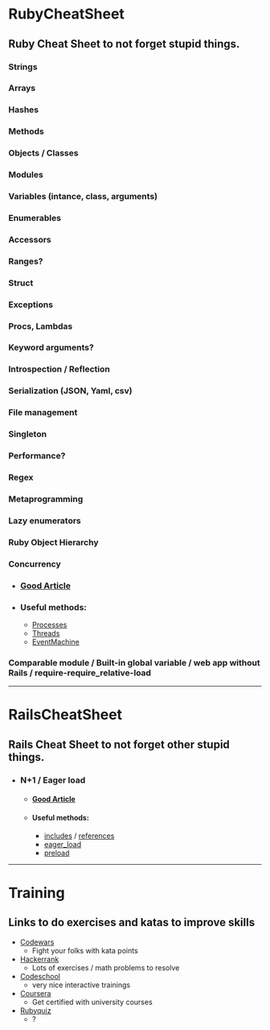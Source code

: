 # RubyCheatSheet
## Ruby Cheat Sheet to not forget stupid things.

### Strings
### Arrays
### Hashes
### Methods
### Objects / Classes
### Modules
### Variables (intance, class, arguments)
### Enumerables
### Accessors
### Ranges?
### Struct
### Exceptions
### Procs, Lambdas
### Keyword arguments?
### Introspection / Reflection
### Serialization (JSON, Yaml, csv)
### File management
### Singleton
### Performance?
### Regex
### Metaprogramming
### Lazy enumerators
### Ruby Object Hierarchy
### Concurrency
- ### [Good Article](https://engineering.universe.com/introduction-to-concurrency-models-with-ruby-part-i-550d0dbb970)
- ### Useful methods:
  - [Processes](https://ruby-doc.org/core-2.4.0/Process.html)
  - [Threads](https://ruby-doc.org/core-2.4.0/Thread.html)
  - [EventMachine](https://github.com/eventmachine/eventmachine)

### Comparable module / Built-in global variable / web app without Rails / require-require_relative-load
---

# RailsCheatSheet
## Rails Cheat Sheet to not forget other stupid things.

- ### N+1 / Eager load
  - #### [Good Article](https://goiabada.blog/to-join-or-not-to-join-an-act-of-includes-f6728fcefea3)
  - #### Useful methods: 
    - [includes](https://apidock.com/rails/v4.2.7/ActiveRecord/QueryMethods/includes) / [references](https://apidock.com/rails/ActiveRecord/QueryMethods/references)
    - [eager_load](https://apidock.com/rails/v4.2.7/ActiveRecord/QueryMethods/eager_load)
    - [preload](https://apidock.com/rails/ActiveRecord/QueryMethods/preload)



---
# Training
## Links to do exercises and katas to improve skills

- [Codewars](https://www.codewars.com)
  - Fight your folks with kata points
- [Hackerrank](https://www.hackerrank.com)
  - Lots of exercises / math problems to resolve
- [Codeschool](https://www.codeschool.com/)
  - very nice interactive trainings
- [Coursera](https://www.coursera.org/)
  - Get certified with university courses
- [Rubyquiz](http://rubyquiz.com/)
  - ?
